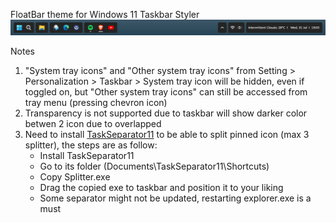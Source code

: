 FloatBar theme for Windows 11 Taskbar Styler
![Image](https://github.com/AsvnDG/W11-Desktop-Mod/blob/Float_No_Transparency/Windhawk/Screenshot%202024-07-31%20190310.png)

Notes
1. "System tray icons" and "Other system tray icons" from Setting > Personalization > Taskbar > System tray icon will be hidden, even if toggled on, but "Other system tray icons" can still be accessed from tray menu (pressing chevron icon)
2. Transparency is not supported due to taskbar will show darker color betwen 2 icon due to overlapped
3. Need to install [TaskSeparator11](https://github.com/DrummerSi/TaskSeparator11) to be able to split pinned icon (max 3 splitter), the steps are as follow:
   - Install TaskSeparator11
   - Go to its folder (Documents\TaskSeparator11\Shortcuts)
   - Copy Splitter.exe
   - Drag the copied exe to taskbar and position it to your liking
   - Some separator might not be updated, restarting explorer.exe is a must

